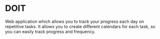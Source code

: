 # DOIT

Web application which allows you to track your progress each day on repetitive tasks. It allows you to create different calendars for each task, so you can easily track progress and frequency.